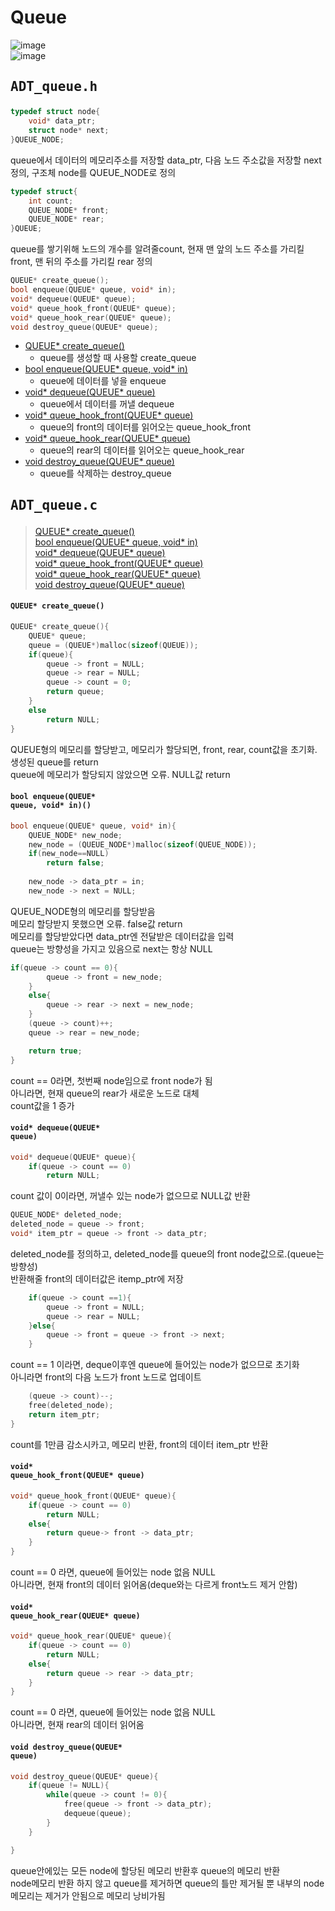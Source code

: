 # Queue  
![image](https://user-images.githubusercontent.com/43701183/48624026-c61bd080-e9ee-11e8-96cb-6e2186c41d81.png)  
![image](https://user-images.githubusercontent.com/43701183/48624053-d338bf80-e9ee-11e8-9ddd-5a818672e2c1.png)  


## <pre>ADT_queue.h</pre>  
```c
typedef struct node{
	void* data_ptr;
	struct node* next;
}QUEUE_NODE;
```  
queue에서 데이터의 메모리주소를 저장할 data_ptr, 다음 노드 주소값을 저장할 next 정의, 구조체 node를 QUEUE_NODE로 정의  
```c
typedef struct{
	int count;
	QUEUE_NODE* front;
	QUEUE_NODE* rear;
}QUEUE;
```  
queue를 쌓기위해 노드의 개수를 알려줄count, 현재 맨 앞의 노드 주소를 가리킬 front, 맨 뒤의 주소를 가리킬 rear 정의  
```c
QUEUE* create_queue();
bool enqueue(QUEUE* queue, void* in);
void* dequeue(QUEUE* queue);
void* queue_hook_front(QUEUE* queue);
void* queue_hook_rear(QUEUE* queue);
void destroy_queue(QUEUE* queue);
```  
* [QUEUE* create_queue()](https://github.com/rlasanggus/Data-structure/tree/master/queue#queue-create_queue)
	* queue를 생성할 때 사용할 create_queue  
* [bool enqueue(QUEUE* queue, void* in)](https://github.com/rlasanggus/Data-structure/tree/master/queue#bool-enqueuequeue-queue-void-in)
	* queue에 데이터를 넣을 enqueue  
* [void* dequeue(QUEUE* queue)](https://github.com/rlasanggus/Data-structure/tree/master/queue#void-dequeuequeue-queue)
	* queue에서 데이터를 꺼낼 dequeue  
* [void* queue_hook_front(QUEUE* queue)](https://github.com/rlasanggus/Data-structure/tree/master/queue#void-queue_hook_frontqueue-queue)
	* queue의 front의 데이터를 읽어오는 queue_hook_front  
* [void* queue_hook_rear(QUEUE* queue)](https://github.com/rlasanggus/Data-structure/tree/master/queue#void-queue_hook_rearqueue-queue)
	* queue의 rear의 데이터를 읽어오는 queue_hook_rear  
* [void destroy_queue(QUEUE* queue)](https://github.com/rlasanggus/Data-structure/tree/master/queue#void-destroy_queuequeue-queue) 
	* queue를 삭제하는 destroy_queue  



## <pre>ADT_queue.c</pre>  
> [QUEUE* create_queue()](https://github.com/rlasanggus/Data-structure/tree/master/queue#queue-create_queue)  
> [bool enqueue(QUEUE* queue, void* in)](https://github.com/rlasanggus/Data-structure/tree/master/queue#bool-enqueuequeue-queue-void-in)  
> [void* dequeue(QUEUE* queue)](https://github.com/rlasanggus/Data-structure/tree/master/queue#void-dequeuequeue-queue)  
> [void* queue_hook_front(QUEUE* queue)](https://github.com/rlasanggus/Data-structure/tree/master/queue#void-queue_hook_frontqueue-queue)  
> [void* queue_hook_rear(QUEUE* queue)](https://github.com/rlasanggus/Data-structure/tree/master/queue#void-queue_hook_rearqueue-queue)  
> [void destroy_queue(QUEUE* queue)](https://github.com/rlasanggus/Data-structure/tree/master/queue#void-destroy_queuequeue-queue)  
#### <code>QUEUE* create_queue()</code>  
```c
QUEUE* create_queue(){
	QUEUE* queue;
	queue = (QUEUE*)malloc(sizeof(QUEUE));
	if(queue){
		queue -> front = NULL;
		queue -> rear = NULL;
		queue -> count = 0;
		return queue;
	}
	else
		return NULL;
}
```  
QUEUE형의 메모리를 할당받고, 메모리가 할당되면, front, rear, count값을 초기화.  
생성된 queue를 return  
queue에 메모리가 할당되지 않았으면 오류. NULL값 return  

#### <code>bool enqueue(QUEUE* queue, void* in)()</code>  
```c
bool enqueue(QUEUE* queue, void* in){
	QUEUE_NODE* new_node;
	new_node = (QUEUE_NODE*)malloc(sizeof(QUEUE_NODE));
	if(new_node==NULL)
		return false;
		
	new_node -> data_ptr = in;
	new_node -> next = NULL;
```  
QUEUE_NODE형의 메모리를 할당받음  
메모리 할당받지 못했으면 오류. false값 return  
메모리를 할당받았다면 data_ptr엔 전달받은 데이터값을 입력  
queue는 방향성을 가지고 있음으로 next는 항상 NULL  
```c
if(queue -> count == 0){
		queue -> front = new_node;
	}
	else{
		queue -> rear -> next = new_node;
	}
	(queue -> count)++;
	queue -> rear = new_node;

	return true;
}
```  
count == 0라면, 첫번째 node임으로 front node가 됨  
아니라면, 현재 queue의 rear가 새로운 노드로 대체  
count값을 1 증가  
#### <code>void* dequeue(QUEUE* queue)</code>  
```c
void* dequeue(QUEUE* queue){
	if(queue -> count == 0)
		return NULL;
```  
count 값이 0이라면, 꺼낼수 있는 node가 없으므로 NULL값 반환  
```c
QUEUE_NODE* deleted_node;
deleted_node = queue -> front;
void* item_ptr = queue -> front -> data_ptr;
```  
deleted_node를 정의하고, deleted_node를 queue의 front node값으로.(queue는 방향성)  
반환해줄 front의 데이터값은 itemp_ptr에 저장  
```c
	if(queue -> count ==1){
		queue -> front = NULL;
		queue -> rear = NULL;
	}else{
		queue -> front = queue -> front -> next;
	}
```  
count == 1 이라면, deque이후엔 queue에 들어있는 node가 없으므로 초기화  
아니라면 front의 다음 노드가 front 노드로 업데이트  
```c
	(queue -> count)--;
	free(deleted_node);
	return item_ptr;
}
```  
count를 1만큼 감소시카고, 메모리 반환, front의 데이터 item_ptr 반환  

#### <code>void* queue_hook_front(QUEUE* queue)</code>  
```c
void* queue_hook_front(QUEUE* queue){
	if(queue -> count == 0)
		return NULL;
	else{
		return queue-> front -> data_ptr;
	}
}
```  
count == 0 라면, queue에 들어있는 node 없음 NULL  
아니라면, 현재 front의 데이터 읽어옴(deque와는 다르게 front노드 제거 안함)  
#### <code>void* queue_hook_rear(QUEUE* queue)</code>  
```c
void* queue_hook_rear(QUEUE* queue){
	if(queue -> count == 0)
		return NULL;
	else{
		return queue -> rear -> data_ptr;
	}
}
```  
count == 0 라면, queue에 들어있는 node 없음 NULL  
아니라면, 현재 rear의 데이터 읽어옴  
#### <code>void destroy_queue(QUEUE* queue)</code>  
```c
void destroy_queue(QUEUE* queue){
	if(queue != NULL){
		while(queue -> count != 0){
			free(queue -> front -> data_ptr);
			dequeue(queue);
		}
	}

}
```  
queue안에있는 모든 node에 할당된 메모리 반환후 queue의 메모리 반환  
node메모리 반환 하지 않고 queue를 제거하면 queue의 틀만 제거될 뿐 내부의 node 메모리는 제거가 안됨으로 메모리 낭비가됨   
